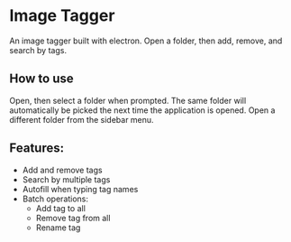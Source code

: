 # Image Tagger

An image tagger built with electron. Open a folder, then add, remove, and search by tags.

## How to use

Open, then select a folder when prompted. The same folder will automatically be picked the next time the application is opened. Open a different folder from the sidebar menu.

## Features:

- Add and remove tags
- Search by multiple tags
- Autofill when typing tag names
- Batch operations:
    - Add tag to all
    - Remove tag from all
    - Rename tag